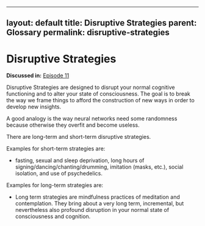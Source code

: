  ---
layout: default
title: Disruptive Strategies
parent: Glossary
permalink: disruptive-strategies
---

# Disruptive Strategies

**Discussed in:** [Episode 11](/episodes/11)

Disruptive Strategies are designed to disrupt your normal cognitive functioning and to alter your state of consciousness. The goal is to break the way we frame things to afford the construction of new ways in order to develop new insights.

A good analogy is the way neural networks need some randomness because otherwise they overfit and become useless.

There are long-term and short-term disruptive strategies.

Examples for short-term strategies are:

- fasting, sexual and sleep deprivation, long hours of signing/dancing/chanting/drumming, imitation (masks, etc.), social isolation, and use of psychedelics. 

Examples for long-term strategies are:

- Long term strategies are mindfulness practices of meditation and contemplation. They bring about a very long term, incremental, but nevertheless also profound disruption in your normal state of consciousness and cognition.
